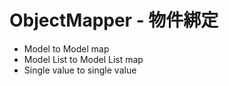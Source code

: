 # ObjectMapper - 物件綁定
- Model to Model map
- Model List to Model List map
- Single value to single value
